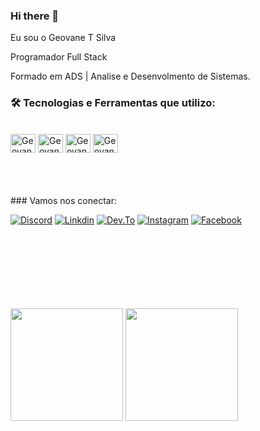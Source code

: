 ### Hi there 👋

Eu sou o Geovane T Silva

Programador Full Stack

Formado em ADS  | Analise e Desenvolmento de Sistemas.


### 🛠️ Tecnologias e Ferramentas que utilizo:

<br>
<div>
  
<img align="center" alt="Geovane-html" height="30" width="40" src="https://cdn.jsdelivr.net/gh/devicons/devicon/icons/html5/html5-original.svg"/>
<img align="center" alt="Geovane-css" height="30" width="40" src="https://cdn.jsdelivr.net/gh/devicons/devicon/icons/css3/css3-original.svg"/>
<img align="center" alt="Geovane-js" height="30" width="40" src="https://cdn.jsdelivr.net/gh/devicons/devicon/icons/javascript/javascript-original.svg"/>
<img align="center" alt="Geovane-React" height="30" width="40" src="https://img.shields.io/badge/React-20232A?style=for-the-badge&logo=react&logoColor=61DAFB"/>
  
</div>
 <br>
 <br>
 <br>
 <br>
  ### Vamos nos conectar:

[![Discord](https://img.shields.io/badge/Discord-7289DA?style=for-the-badge&logo=discord&logoColor=white)](https://discord.gg/t5Jg65HFr3/)
[![Linkdin](https://img.shields.io/badge/LinkedIn-0077B5?style=for-the-badge&logo=linkedin&logoColor=white)](https://www.linkedin.com/in/geovanetomazi/)
[![Dev.To](https://img.shields.io/badge/dev.to-0A0A0A?style=for-the-badge&logo=dev.to&logoColor=white)](https://dev.to/devgeofelix)
[![Instagram](https://img.shields.io/badge/Instagram-E4405F?style=for-the-badge&logo=instagram&logoColor=white)](https://www.instagram.com/geovanetomazi/)
[![Facebook](https://img.shields.io/badge/Facebook-1877F2?style=for-the-badge&logo=facebook&logoColor=white)](https://www.facebook.com/geovane.tomazi/)
 
 <br>
 <br>
 <br>
 <br>
 <br>
 <br>
 <br>
 
<div>
  <img height="180em" src="https://github-readme-stats.vercel.app/api?username=devgeofelix&show_icons=true&theme=tokyonight"/>
  <img height="180em" src="https://github-readme-stats.vercel.app/api/top-langs/?username=devgeofelix&layout=compact&theme=tokyonight"/>
</div>
<br>
<br>
<br>
<br>
 <br><br>
 <br>







